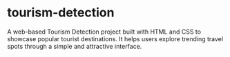 # tourism-detection
A web-based Tourism Detection project built with HTML and CSS to showcase popular tourist destinations. It helps users explore trending travel spots through a simple and attractive interface.
